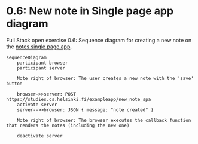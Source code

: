 # 0.6: New note in Single page app diagram

Full Stack open exercise 0.6: Sequence diagram for creating a new note
on the [notes single page app](https://studies.cs.helsinki.fi/exampleapp/spa).

```mermaid
sequenceDiagram
    participant browser
    participant server

	Note right of browser: The user creates a new note with the 'save' button

    browser->>server: POST https://studies.cs.helsinki.fi/exampleapp/new_note_spa
    activate server
    server-->>browser: JSON { message: "note created" }

	Note right of browser: The browser executes the callback function that renders the notes (including the new one)

    deactivate server
```
